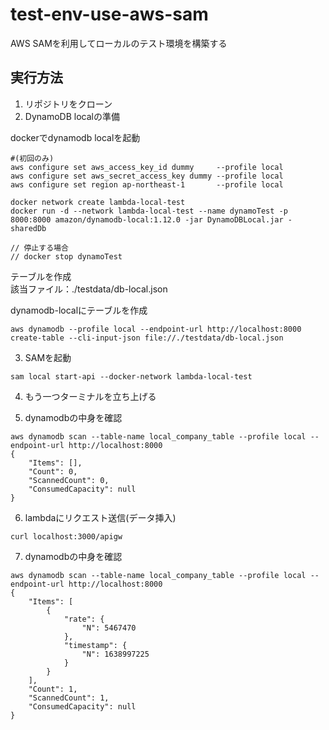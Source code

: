 # test-env-use-aws-sam
AWS  SAMを利用してローカルのテスト環境を構築する

## 実行方法
1. リポジトリをクローン
2. DynamoDB localの準備  

dockerでdynamodb localを起動
```
#(初回のみ)
aws configure set aws_access_key_id dummy     --profile local
aws configure set aws_secret_access_key dummy --profile local
aws configure set region ap-northeast-1       --profile local

docker network create lambda-local-test
docker run -d --network lambda-local-test --name dynamoTest -p 8000:8000 amazon/dynamodb-local:1.12.0 -jar DynamoDBLocal.jar -sharedDb

// 停止する場合
// docker stop dynamoTest
```
テーブルを作成  
 該当ファイル：./testdata/db-local.json

dynamodb-localにテーブルを作成  
```
aws dynamodb --profile local --endpoint-url http://localhost:8000 create-table --cli-input-json file://./testdata/db-local.json
```

3. SAMを起動  

```
sam local start-api --docker-network lambda-local-test
```

4. もう一つターミナルを立ち上げる

5. dynamodbの中身を確認  
```
aws dynamodb scan --table-name local_company_table --profile local --endpoint-url http://localhost:8000
{
    "Items": [],
    "Count": 0,
    "ScannedCount": 0,
    "ConsumedCapacity": null
}
```

6. lambdaにリクエスト送信(データ挿入)
```
curl localhost:3000/apigw
```
7. dynamodbの中身を確認
```
aws dynamodb scan --table-name local_company_table --profile local --endpoint-url http://localhost:8000
{
    "Items": [
        {
            "rate": {
                "N": 5467470
            },
            "timestamp": {
                "N": 1638997225
            }
        }
    ],
    "Count": 1,
    "ScannedCount": 1,
    "ConsumedCapacity": null
}
```